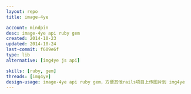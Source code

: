 ```yaml
---
layout: repo
title: image-4ye

account: mindpin
desc: image-4ye api ruby gem
created: 2014-10-23
updated: 2014-10-24
last-commit: f609e6f
type: lib
alternative: [img4ye js api]

skills: [ruby, gem]
threads: [img4ye]
design-usage: image-4ye api ruby gem，方便其他rails项目上传图片到 img4ye
---
```


